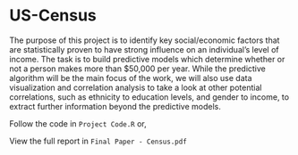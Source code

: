 # US-Census

The purpose of this project is to identify key social/economic factors that are statistically proven to have strong influence on an individual’s level of income. The task is to build predictive models which determine whether or not a person makes more than $50,000 per year. While the predictive algorithm will be the main focus of the work, we will also use data visualization and correlation analysis to take a look at other potential correlations, such as ethnicity to education levels, and gender to income, to extract further information beyond the predictive models.

Follow the code in `Project Code.R` or,

View the full report in `Final Paper - Census.pdf`
